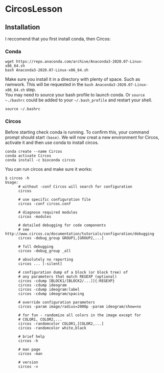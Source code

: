 # CircosLesson

## Installation

I reccomend that you first install conda, then Circos:

### Conda
```
wget https://repo.anaconda.com/archive/Anaconda3-2020.07-Linux-x86_64.sh
bash Anaconda3-2020.07-Linux-x86_64.sh 
```
Make sure you install it in a directory with plenty of space. Such as rwmwork. This will be requested in the `bash Anaconda3-2020.07-Linux-x86_64.sh` step.\
You may need to source your bash profile to launch conda. Or `source ~./bashrc` could be added to your `~/.bash_profile` and restart your shell.

```
source ~/.bashrc 
```

### Circos

Before starting check conda is running. To confirm this, your command prompt should start `(base)`.
We will now creat a new environment for Circos, activate it and then use conda to install circos.

```
conda create --name Circos
conda activate Circos
conda install -c bioconda circos
```


You can run circos and make sure it works:
```
$ circos -h
Usage:
      # without -conf Circos will search for configuration
      circos

      # use specific configuration file
      circos -conf circos.conf

      # diagnose required modules
      circos -modules

      # detailed debugging for code components
      # see http://www.circos.ca/documentation/tutorials/configuration/debugging
      circos -debug_group GROUP1,[GROUP2,...]

      # full debugging
      circos -debug_group _all

      # absolutely no reporting
      circos ... [-silent]

      # configuration dump of a block (or block tree) of
      # any parameters that match REGEXP (optional)
      circos -cdump [BLOCK1/[BLOCK2/...]]{:REGEXP}
      circos -cdump ideogram
      circos -cdump ideogram:label
      circos -cdump ideogram/spacing

      # override configuration parameters
      circos -param image/radius=2000p -param ideogram/show=no

      # for fun - randomize all colors in the image except for
      # COLOR1, COLOR2,...
      circos -randomcolor COLOR1,[COLOR2,...]
      circos -randomcolor white,black

      # brief help
      circos -h

      # man page
      circos -man

      # version
      circos -v
```

